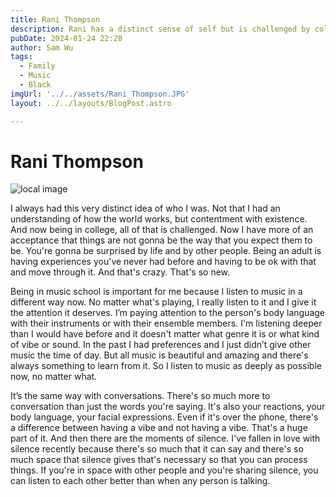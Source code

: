 ```yaml
---
title: Rani Thompson
description: Rani has a distinct sense of self but is challenged by college.
pubDate: 2024-01-24 22:28
author: Sam Wu
tags:
  - Family
  - Music
  - Black
imgUrl: '../../assets/Rani_Thompson.JPG'
layout: ../../layouts/BlogPost.astro

---
```

# Rani Thompson

![local image](/../src/assets/Rani_Thompson.JPG)

I always had this very distinct idea of who I was. Not that I had an understanding of how the world works, but contentment with existence. And now being in college, all of that is challenged. Now I have more of an acceptance that things are not gonna be the way that you expect them to be. You're gonna be surprised by life and by other people. Being an adult is having experiences you've never had before and having to be ok with that and move through it. And that's crazy. That's so new.

Being in music school is important for me because I listen to music in a different way now. No matter what's playing, I really listen to it and I give it the attention it deserves. I’m paying attention to the person's body language with their instruments or with their ensemble members. I'm listening deeper than I would have before and it doesn't matter what genre it is or what kind of vibe or sound. In the past I had preferences and I just didn’t give other music the time of day. But all music is beautiful and amazing and there's always something to learn from it. So I listen to music as deeply as possible now, no matter what.

It’s the same way with conversations. There's so much more to conversation than just the words you're saying. It's also your reactions, your body language, your facial expressions. Even if it's over the phone, there's a difference between having a vibe and not having a vibe. That's a huge part of it. And then there are the moments of silence. I've fallen in love with silence recently because there's so much that it can say and there's so much space that silence gives that's necessary so that you can process things. If you're in space with other people and you're sharing silence, you can listen to each other better than when any person is talking.
